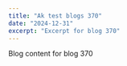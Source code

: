 ```yaml
---
title: "Ak test blogs 370"
date: "2024-12-31"
excerpt: "Excerpt for blog 370"
---
```


Blog content for blog 370